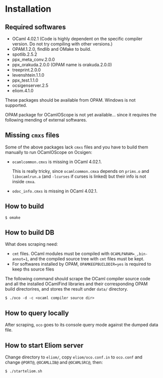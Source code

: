 Installation
===========================

Required softwares
---------------------------

* OCaml 4.02.1 (Code is highly dependent on the specific compiler version. Do not try compiling with other versions.)
* OPAM.1.2.0, findlib and OMake to build.
* spotlib.2.5.2
* ppx_meta_conv.2.0.0
* ppx_orakuda.2.0.0 (OPAM name is orakuda.2.0.0)
* treeprint.2.0.0
* levenshtein.1.1.0
* ppx_test.1.1.0
* ocsigenserver.2.5
* eliom.4.1.0

These packages should be available from OPAM. Windows is not supported.

OPAM package for OCamlOScope is not yet available... since it requires the following mending of external softwares.

Missing `cmxs` files
---------------------------

Some of the above packages lack `cmxs` files and you have to build them manually to run OCamlOScope on Ocsigen:

* `ocamlcommon.cmxs` is missing in OCaml 4.02.1.

  This is really tricky, since `ocamlcommon.cmxa` depends on `prims.o` and `libocamlrun.a` (and `-lcurses` if curses is linked) but their info is not inside `cmxa`.

* `odoc_info.cmxs` is missing in OCaml 4.02.1.

How to build
---------------------------

```shell
$ omake
```

How to build DB
---------------------------

What does scraping need:

* `cmt` files. OCaml modules must be compiled with `OCAMLPARAM=_,bin-annot=1`, and the compiled source tree with `cmt` files must be kept.
* For softwares installed by OPAM, `OPAMKEEPBUILDDIR=yes` is required to keep ths source files

The following command should scrape the OCaml compiler source code and all the installed OCamlFind libraries and their corresponding OPAM build directorires, and stores the result under `data/` directory.

```shell
$ ./oco -d -c <ocaml compiler source dir>
```

How to query locally
---------------------------

After scraping, `oco` goes to its console query mode against the dumped data file.

How to start Eliom server
---------------------------------

Change directory to `eliom/`, copy `eliom/oco.conf.in` to `oco.conf` and change `@PORT@`, `@OCAMLLIB@` and `@OCAMLSRC@`, then:

```shell
$ ./starteliom.sh
```
